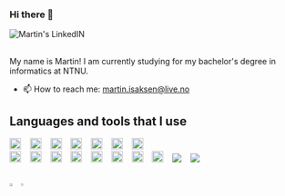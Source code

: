 ### Hi there 👋

<a href="https://www.linkedin.com/in/martin-br%C3%A5ten-isaksen-67638b13a/">
  <img align="left" alt="Martin's LinkedIN" src="https://img.shields.io/badge/LinkedIn-0077B5?style=for-the-badge&logo=linkedin&logoColor=white" />
</a>

<br/>

<br/>


My name is Martin!
I am currently studying for my bachelor's degree in informatics at NTNU.

- 📫 How to reach me: martin.isaksen@live.no

## **Languages and tools that I use**
<div>
<img height="20" src="https://img.shields.io/badge/Python-3776AB?style=for-the-badge&logo=python&logoColor=white">&nbsp;&nbsp;&nbsp;
<img height="20" src="https://img.shields.io/badge/Java-ED8B00?style=for-the-badge&logo=java&logoColor=white">&nbsp;&nbsp;&nbsp;
<img height="20" src="https://img.shields.io/badge/HTML5-E34F26?style=for-the-badge&logo=html5&logoColor=white">&nbsp;&nbsp;&nbsp;
<img height="20" src="https://img.shields.io/badge/CSS3-1572B6?style=for-the-badge&logo=css3&logoColor=white">&nbsp;&nbsp;&nbsp;
<img height="20" src="https://img.shields.io/badge/JavaScript-F7DF1E?style=for-the-badge&logo=javascript&logoColor=black">&nbsp;&nbsp;&nbsp;
<img height="20" src="https://img.shields.io/badge/TypeScript-007ACC?style=for-the-badge&logo=typescript&logoColor=white">&nbsp;&nbsp;&nbsp;
<img height="20" src="https://img.shields.io/badge/c%23-%23239120.svg?style=for-the-badge&logo=c-sharp&logoColor=white">&nbsp;&nbsp;&nbsp;

</div>

<div>
<img height="20" src="https://img.shields.io/badge/React-20232A?style=for-the-badge&logo=react&logoColor=61DAFB">&nbsp;&nbsp;&nbsp;
<img height="20" src="https://img.shields.io/badge/SQLite-404D59?style=for-the-badge&logo=SQLite&logoColor=61DAFB">&nbsp;&nbsp;&nbsp;
<img height="20" src="https://img.shields.io/badge/postgres-%23316192.svg?style=for-the-badge&logo=postgresql&logoColor=white">&nbsp;&nbsp;&nbsp;
<img height="20" src="https://img.shields.io/badge/GraphQl-E10098?style=for-the-badge&logo=graphql&logoColor=white">&nbsp;&nbsp;&nbsp;
<img height="20" src="https://img.shields.io/badge/Git-F05032?style=for-the-badge&logo=git&logoColor=white">&nbsp;&nbsp;&nbsp;
<img height="20" src="https://img.shields.io/badge/MongoDB-4EA94B?style=for-the-badge&logo=mongodb&logoColor=white">&nbsp;&nbsp;&nbsp;
<img height="20" src="https://img.shields.io/badge/firebase-%23039BE5.svg?style=for-the-badge&logo=firebase">&nbsp;&nbsp;&nbsp;
<img height="20" src="https://img.shields.io/badge/node.js-6DA55F?style=for-the-badge&logo=node.js&logoColor=white">&nbsp;&nbsp;&nbsp;
<img  src="https://img.shields.io/badge/redux-%23593d88.svg?style=for-the-badge&logo=redux&logoColor=white">&nbsp;&nbsp;&nbsp;
<img src="https://img.shields.io/badge/-Tailwind-06B6D4?&style=for-the-badge&logo=tailwind-css&logoColor=black" />&nbsp;&nbsp;&nbsp;

</div>

<br>
<!-- ![Profile views](https://gpvc.arturio.dev/MartinBraaten) -->
<br>

<div style="width: 100%; display: flex">
  <a href="https://github.com/anuraghazra/github-readme-stats">
    <img align="center" width="50%"src="https://github-readme-stats.vercel.app/api?username=MartinBraaten&count_private=true&show_icons=true&theme=dark" />
  </a>
  <a href="https://github.com/anuraghazra/convoychat">
    <img align="center" width="41%" src="https://github-readme-stats.vercel.app/api/top-langs/?username=MartinBraaten&count_private=true&show_icons=true&theme=dark&layout=compact&langs_count=6&hide=css,html,makefile,jupyter%20notebook" />
  </a>
</div>
<!-- <div style="width: 100%; display: flex">
  [![Anurag's GitHub stats](https://github-readme-stats.vercel.app/api?username=MartinBraaten)](https://github.com/anuraghazra/github-readme-stats)
</div> -->

